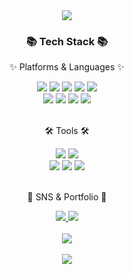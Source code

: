 <div align=center>
    <img src="https://capsule-render.vercel.app/api?type=slice&color=auto&height=200&section=header&text=wdkim&fontAlign=70&rotate=13&fontAlignY=25&desc=welcome%20to%20my%20github!&descAlign=70.&descAlignY=44" />
</div>
<div align=center>
    <h3>📚 Tech Stack 📚</h3>
    <p>✨ Platforms & Languages ✨</p>
</div>
<div align="center">
    <img src="https://img.shields.io/badge/Java-007396?style=flat&logo=Java&logoColor=white" />
    <img src="https://img.shields.io/badge/HTML5-E34F26?style=flat&logo=HTML5&logoColor=white" />
    <img src="https://img.shields.io/badge/CSS3-1572B6?style=flat&logo=CSS3&logoColor=white" />
    <img src="https://img.shields.io/badge/JavaScript-F7DF1E?style=flat&logo=JavaScript&logoColor=white" />
    <img src="https://img.shields.io/badge/jQuery-0769AD?style=flat&logo=jQuery&logoColor=white" />
    <br>
    <img src="https://img.shields.io/badge/Oracle%20SQL-F80000?style=flat&logo=Oracle&logoColor=white" />
    <img src="https://img.shields.io/badge/AWS-232F3E?style=flat&logo=AmazonAWS&logoColor=white" />
    <img src="https://img.shields.io/badge/Spring-6DB33F?style=flat&logo=Spring&logoColor=white" />
    <img src="https://img.shields.io/badge/Bootstrap-7952B3?style=flat&logo=Bootstrap&logoColor=white" />
</div>
<br>
<div align=center>
    <p>🛠 Tools 🛠</p>
</div>
<div align=center>
    <img src="https://img.shields.io/badge/Eclipse%20IDE-2C2255?style=flat&logo=EclipseIDE&logoColor=white" />
    <img src="https://img.shields.io/badge/Visual%20Studio%20Code-007ACC?style=flat&logo=VisualStudioCode&logoColor=white" />
    <br>
    <img src="https://img.shields.io/badge/SVN-809CC9?style=flat&logo=Subversion&logoColor=white" />
    <img src="https://img.shields.io/badge/Tomcat-F8DC75?style=flat&logo=ApacheTomcat&logoColor=white" />
    <img src="https://img.shields.io/badge/GitHub-181717?style=flat&logo=GitHub&logoColor=white" />
</div>
<br>
<div align=center>
    <p>🎨 SNS & Portfolio 🎨</p>
</div>
<div align=center>
<!--
    <a href="https://yermi.tistory.com/%22%3E">
        <img src="https://img.shields.io/badge/Blog-FF9800?style=flat&logo=Blogger&logoColor=white" />
    </a>
-->
    <a href="mailto:master@wdkim.com">
        <img src="https://img.shields.io/badge/Mail-30B980?style=flat&logo=Gmail&logoColor=white" />
    </a>
    <a href="https://wdkim.com">
        <img src="https://img.shields.io/badge/Portfolio-FF3633?style=flat&logo=Micro.blog&logoColor=white" />
    </a>
</div>
<div align=center>
    <br>
    <img src="https://github-readme-stats.vercel.app/api/top-langs/?username=chihyoungKim&layout=compact%22%3E">
    <br><br>
    <img src="https://github-readme-stats.vercel.app/api?username=chihyoungKim&show_icons=true%22%3E">
</div>
